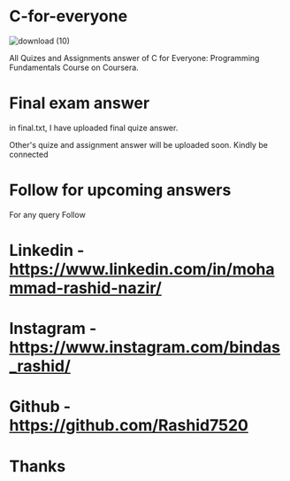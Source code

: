 # C-for-everyone
![download (10)](https://user-images.githubusercontent.com/73922888/150477893-92370093-4ef5-40a8-a172-fd8f4d954bca.jpg)

All Quizes and Assignments answer of C for Everyone: Programming Fundamentals Course on Coursera.

# Final exam answer 
in final.txt, I have uploaded final quize answer. 

Other's quize and assignment answer will be uploaded soon. Kindly be connected

# Follow for upcoming answers
For any query Follow
# Linkedin - https://www.linkedin.com/in/mohammad-rashid-nazir/
# Instagram - https://www.instagram.com/bindas_rashid/
# Github - https://github.com/Rashid7520

# Thanks
